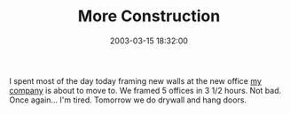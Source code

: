 ﻿---
layout: post
title: "More Construction"
comments: false
date: 2003-03-15 18:32:00
updated: 2004-05-05 14:44:00
categories:
 - Personal
subtext-id: d949c43a-b995-485a-881b-96d7efc6cddb
alias: /blog/More-Construction.aspx
---


I spent most of the day today framing new walls at the new office [my company](http://www.bespoketechnologies.com) is about to move to. We framed 5 offices in 3 1/2 hours. Not bad. Once again... I'm tired. Tomorrow we do drywall and hang doors.
